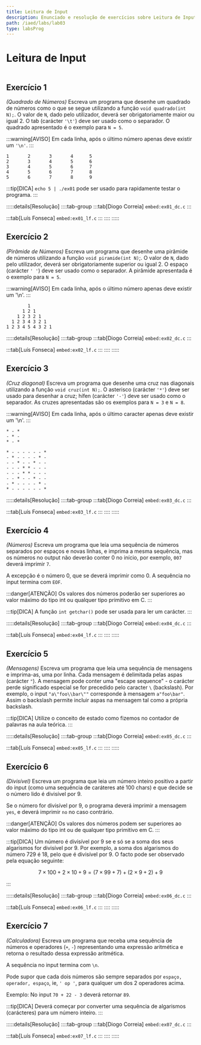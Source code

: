 ```yaml
---
title: Leitura de Input
description: Enunciado e resolução de exercícios sobre Leitura de Input
path: /iaed/labs/lab03
type: labsProg
---
```


# Leitura de Input

```toc

```

## Exercício 1

_(Quadrado de Números)_ Escreva um programa que desenhe um quadrado de números como o que se segue utilizando a função `void quadrado(int N);`.
O valor de `N`, dado pelo utilizador, deverá ser obrigatoriamente maior ou igual 2. O tab (carácter `'\t'`) deve ser usado como o separador.
O quadrado apresentado é o exemplo para `N = 5`.

:::warning[AVISO]
Em cada linha, após o último número apenas deve existir um `'\n'`.
:::

```
1       2       3       4      5
2       3       4       5      6
3       4       5       6      7
4       5       6       7      8
5       6       7       8      9
```

:::tip[DICA]
`echo 5 | ./ex01` pode ser usado para rapidamente testar o programa.
:::

:::::details[Resolução]
::::tab-group
:::tab[Diogo Correia]
`embed:ex01_dc.c`
:::

:::tab[Luís Fonseca]
`embed:ex01_lf.c`
:::
::::
:::::

## Exercício 2

_(Pirâmide de Números)_ Escreva um programa que desenhe uma pirâmide de números utilizando a função `void piramide(int N)`;. O valor de `N`, dado pelo utilizador, deverá ser obrigatoriamente superior ou igual 2. O espaço (carácter `' '`) deve ser usado como o separador. A pirâmide apresentada é o exemplo para `N = 5`.

:::warning[AVISO]
Em cada linha, após o último número apenas deve existir um '\n'.
:::

```
        1
      1 2 1
    1 2 3 2 1
  1 2 3 4 3 2 1
1 2 3 4 5 4 3 2 1
```

:::::details[Resolução]
::::tab-group
:::tab[Diogo Correia]
`embed:ex02_dc.c`
:::

:::tab[Luís Fonseca]
`embed:ex02_lf.c`
:::
::::
:::::

## Exercício 3

_(Cruz diagonal)_ Escreva um programa que desenhe uma cruz nas diagonais utilizando a função `void cruz(int N);`. O asterisco (carácter `'*'`) deve ser usado para desenhar a cruz; hífen (carácter `'-'`) deve ser usado como o separador. As cruzes apresentadas são os exemplos para `N = 3` e `N = 8`.

:::warning[AVISO]
Em cada linha, após o último caracter apenas deve existir um '\n'.
:::

```
* - *
- * -
* - *
```

```
* - - - - - - *
- * - - - - * -
- - * - - * - -
- - - * * - - -
- - - * * - - -
- - * - - * - -
- * - - - - * -
* - - - - - - *
```

:::::details[Resolução]
::::tab-group
:::tab[Diogo Correia]
`embed:ex03_dc.c`
:::

:::tab[Luís Fonseca]
`embed:ex03_lf.c`
:::
::::
:::::

## Exercício 4

_(Números)_ Escreva um programa que leia uma sequência de números separados por espaços e novas linhas, e imprima a mesma sequência, mas os números no output não deverão conter 0 no início, por exemplo, `007` deverá imprimir `7`.

A excepção é o número 0, que se deverá imprimir como 0. A sequência no input termina com `EOF`.

:::danger[ATENÇÃO]
Os valores dos números poderão ser superiores ao valor máximo do tipo int ou qualquer tipo primitivo em C.
:::

:::tip[DICA]
A função `int getchar()` pode ser usada para ler um carácter.
:::

:::::details[Resolução]
::::tab-group
:::tab[Diogo Correia]
`embed:ex04_dc.c`
:::

:::tab[Luís Fonseca]
`embed:ex04_lf.c`
:::
::::
:::::

## Exercício 5

_(Mensagens)_ Escreva um programa que leia uma sequência de mensagens e imprima-as, uma por linha. Cada mensagem é delimitada pelas aspas (carácter `"`). A mensagem pode conter uma "escape sequence" - o carácter perde significado especial se for precedido pelo caracter `\` (backslash). Por exemplo, o input `"a\"foo\\bar\""` corresponde à mensagem `a"foo\bar"`. Assim o backslash permite incluir aspas na mensagem tal como a própria backslash.

:::tip[DICA]
Utilize o conceito de estado como fizemos no contador de palavras na aula teórica.
:::

:::::details[Resolução]
::::tab-group
:::tab[Diogo Correia]
`embed:ex05_dc.c`
:::

:::tab[Luís Fonseca]
`embed:ex05_lf.c`
:::
::::
:::::

## Exercício 6

_(Divisível)_ Escreva um programa que leia um número inteiro positivo a partir do input (como uma sequência de caráteres até 100 chars) e que decide se o número lido é divisível por 9.

Se o número for divisível por 9, o programa deverá imprimir a mensagem `yes`, e deverá imprimir `no` no caso contrário.

:::danger[ATENÇÃO]
Os valores dos números podem ser superiores ao valor máximo do tipo int ou de qualquer tipo primitivo em C.
:::

:::tip[DICA]
Um número é divisível por 9 se e só se a soma dos seus algarismos for divisível por 9. Por exemplo, a soma dos algarismos do número 729 é 18, pelo que é divisível por 9. O facto pode ser observado pela equação seguinte:

$$
7 \times 100 + 2 \times 10 + 9 = (7 \times 99 + 7) + (2 \times 9 + 2) + 9
$$

:::

:::::details[Resolução]
::::tab-group
:::tab[Diogo Correia]
`embed:ex06_dc.c`
:::

:::tab[Luís Fonseca]
`embed:ex06_lf.c`
:::
::::
:::::

## Exercício 7

_(Calculadora)_ Escreva um programa que receba uma sequência de números e operadores (`+`, `-`) representando uma expressão aritmética e retorna o resultado dessa expressão aritmética.

A sequência no input termina com `\n`.

Pode supor que cada dois números são sempre separados por `espaço, operador, espaço`, ie, `' op '`, para qualquer um dos 2 operadores acima.

Exemplo: No input `70 + 22 - 3` deverá retornar `89`.

:::tip[DICA]
Deverá começar por converter uma sequência de algarismos (carácteres) para um número inteiro.
:::

:::::details[Resolução]
::::tab-group
:::tab[Diogo Correia]
`embed:ex07_dc.c`
:::

:::tab[Luís Fonseca]
`embed:ex07_lf.c`
:::
::::
:::::
